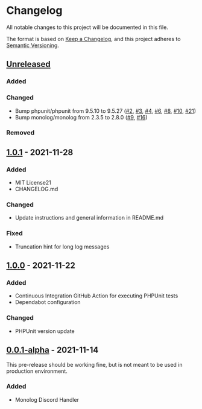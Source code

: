 # Changelog
All notable changes to this project will be documented in this file.

The format is based on [Keep a Changelog](https://keepachangelog.com/en/1.0.0/),
and this project adheres to [Semantic Versioning](https://semver.org/spec/v2.0.0.html).

## [Unreleased]
### Added

### Changed
- Bump phpunit/phpunit from 9.5.10 to 9.5.27 ([#2](https://github.com/stephan-strate/monolog-discord/pull/2), [#3](https://github.com/stephan-strate/monolog-discord/pull/3), [#4](https://github.com/stephan-strate/monolog-discord/pull/4), [#6](https://github.com/stephan-strate/monolog-discord/pull/6), [#8](https://github.com/stephan-strate/monolog-discord/pull/8), [#10](https://github.com/stephan-strate/monolog-discord/pull/10), [#21](https://github.com/stephan-strate/monolog-discord/pull/21))
- Bump monolog/monolog from 2.3.5 to 2.8.0 ([#9](https://github.com/stephan-strate/monolog-discord/pull/9), [#16](https://github.com/stephan-strate/monolog-discord/pull/16))

### Removed

## [1.0.1] - 2021-11-28
### Added
- MIT License21
- CHANGELOG.md

### Changed
- Update instructions and general information in README.md

### Fixed
- Truncation hint for long log messages

## [1.0.0] - 2021-11-22
### Added
- Continuous Integration GitHub Action for executing PHPUnit tests
- Dependabot configuration

### Changed
- PHPUnit version update

## [0.0.1-alpha] - 2021-11-14

This pre-release should be working fine, but is not meant to be used in production environment.

### Added
- Monolog Discord Handler

[Unreleased]: https://github.com/stephan-strate/monolog-discord/compare/v1.0.1...HEAD
[1.0.1]: https://github.com/stephan-strate/monolog-discord/compare/v1.0.0...v1.0.1
[1.0.0]: https://github.com/stephan-strate/monolog-discord/compare/v0.0.1-alpha...v1.0.0
[0.0.1-alpha]: https://github.com/stephan-strate/monolog-discord/releases/tag/v0.0.1-alpha
